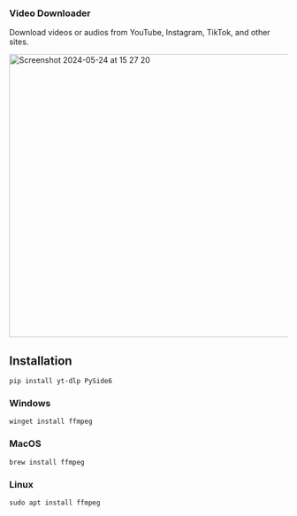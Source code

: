 ### Video Downloader
Download videos or audios from YouTube, Instagram, TikTok, and other sites.

<img width="512" alt="Screenshot 2024-05-24 at 15 27 20" src="https://github.com/elyor04/video-downloader/assets/91869056/d1bfe969-be88-4c9d-95d4-f3c1d2d54f86">

## Installation
```
pip install yt-dlp PySide6
```

### Windows
```
winget install ffmpeg
```

### MacOS
```
brew install ffmpeg
```

### Linux
```
sudo apt install ffmpeg
```
